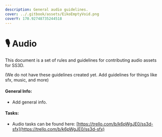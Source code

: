 ```yaml
---
description: General audio guidelines.
cover: ../.gitbook/assets/EikoEmptyVoid.png
coverY: 170.92748735244518
---
```


# 🎙 Audio

This document is a set of rules and guidelines for contributing audio assets for SS3D.

(We do not have these guidelines created yet. Add guidelines for things like sfx, music, and more)

#### General Info:

* Add general info.

#### Tasks:

* Audio tasks can be found here: [https://trello.com/b/k6pWgJE0/ss3d-sfx](https://trello.com/b/k6pWgJE0/ss3d-sfx)
